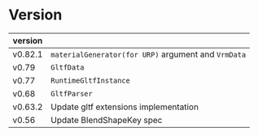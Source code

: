 # Version

| version |                                                     |
|---------|-----------------------------------------------------|
| v0.82.1 | `materialGenerator(for URP)` argument and `VrmData` |
| v0.79   | `GltfData`                                          |
| v0.77   | `RuntimeGltfInstance`                               |
| v0.68   | `GltfParser`                                        |
| v0.63.2 | Update gltf extensions implementation               |
| v0.56   | Update BlendShapeKey spec                           |

